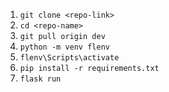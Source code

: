 1. `git clone <repo-link>`
2. `cd <repo-name>`
3. `git pull origin dev`
4. `python -m venv flenv`
5. `flenv\Scripts\activate`
6. `pip install -r requirements.txt`
7. `flask run`
